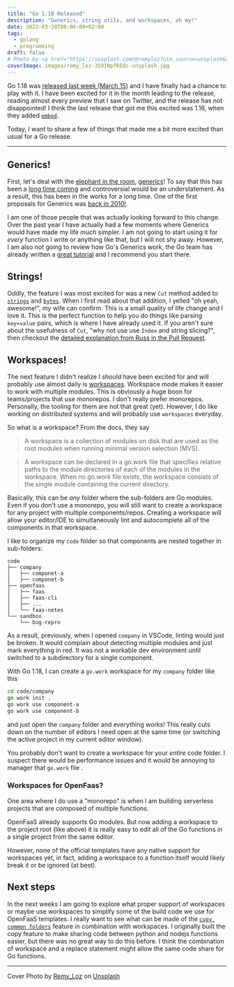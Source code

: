 ```yaml
---
title: "Go 1.18 Released"
description: "Generics, string utils, and workspaces, oh my!"
date: 2022-03-20T00:00:00+02:00
tags:
  - golang
  - programming
draft: false
# Photo by <a href="https://unsplash.com/@remyloz?utm_source=unsplash&utm_medium=referral&utm_content=creditCopyText">Remy_Loz</a> on <a href="https://unsplash.com/s/photos/workspace?utm_source=unsplash&utm_medium=referral&utm_content=creditCopyText">Unsplash</a>
coverImage: images/remy_loz-3S0INpfREQc-unsplash.jpg
---
```


Go 1.18 was [released last week (March 15)](https://twitter.com/golang/status/1503787326060875782?s=20&t=BJLVhJnsJKSloA1D0LPEHg) and I have finally had a chance to play with it. I have been excited for it in the month leading to the release, reading almost every preview that I saw on Twitter, and the release has not disappointed! I think the last release that got me this excited was 1.16, when they added [`embed`](https://pkg.go.dev/embed).

Today, I want to share a few of things that made me a bit more excited than usual for a Go release.

---

## Generics!

First, let's deal with the [elephant in the room](https://en.wikipedia.org/wiki/Elephant_in_the_room), [generics](https://go.dev/doc/go1.18#generics)! To say that this has been a [long time coming](https://go.dev/blog/generics-proposal) and controversial would be an understatement. As a result, this has been in the works for a long time. One of the first proposals for Generics was [back in 2010!](https://go.dev/design/15292/2010-06-type-functions).

I am one of those people that was actually looking forward to this change. Over the past year I have actually had a few moments where Generics would have made my life _much_ simpler. I am not going to start using it for _every_ function I write or anything like that, but I will not shy away. However, I am also not going to review how Go's Generics work, the Go team has already written a [great tutorial](https://go.dev/doc/tutorial/generics) and I recommend you start there.

## Strings!

Oddly, the feature I was most excited for was a new `Cut` method added to [`strings`](https://pkg.go.dev/strings#Cut) and [`bytes`](https://pkg.go.dev/bytes#Cut). When I first read about that addition, I yelled "oh yeah, awesome!", my wife can confirm. This is a small quality of life change and I love it. This is the perfect function to help you do things like parsing `key=value` pairs, which is where I have already used it. If you aren't sure about the usefulness of `Cut`, "why not use use `Index` and string slicing?", then checkout the [detailed explanation from Russ in the Pull Request](https://github.com/golang/go/issues/46336).

## Workspaces!

The next feature I didn't realize I _should_ have been excited for and will probably use almost daily is [workspaces](https://go.dev/doc/tutorial/workspaces). Workspace mode makes it easier to work with multiple modules. This is obviously a huge boon for teams/projects that use monorepos. I don't really prefer monorepos. Personally, the tooling for them are not that great (yet). However, I do like working on distributed systems and will probably use `workspaces` everyday.

So what is a workspace? From the docs, they say

> A workspace is a collection of modules on disk that are used as the root modules when running minimal version selection (MVS).

> A workspace can be declared in a go.work file that specifies relative paths to the module directories of each of the modules in the workspace. When no go.work file exists, the workspace consists of the single module containing the current directory.

Basically, this can be _any_ folder where the sub-folders are Go modules. Even if you don't use a monorepo, you will still want to create a workspace for any project with multiple components/repos. Creating a workspace will allow your editor/IDE to simultaneously lint and autocomplete all of the components in that workspace.

I like to organize my `code` folder so that components are nested together in sub-folders:

```
code
├── company
│   ├── componet-a
│   ├── componet-b
├── openfaas
│   ├── faas
│   ├── faas-cli
│   ├── ...
│   └── faas-netes
└── sandbox
    └── bug-repro
```

As a result, previously, when I opened `company` in VSCode, linting would just be broken. It would complain about detecting multiple modules and just mark everything in red. It was not a workable dev environment until switched to a subdirectory for a single component.

With Go 1.18, I can create a `go.work` workspace for my `company` folder like this

```sh
cd code/company
go work init .
go work use component-a
go work use component-b
```

and just open the `company` folder and everything works! This really cuts down on the number of editors I need open at the same time (or switching the active project in my current editor window).

You probably don't want to create a workspace for your _entire_ code folder. I suspect there would be performance issues and it would be annoying to manager that `go.work` file .

### Workspaces for OpenFaas?

One area where I do use a "monorepo" is when I am building serverless projects that are composed of multiple functions.

OpenFaaS already supports Go modules. But now adding a workspace to the project root (like above) it is really easy to edit all of the Go functions in a single project from the same editor.

However, none of the official templates have any native support for workspaces yet, in fact, adding a workspace to a function itself would likely break it or be ignored (at best).

## Next steps

In the next weeks I am going to explore what proper support of workspaces or maybe use workspaces to simplify some of the build code we use for OpenFaaS templates. I really want to see what can be made of the [`copy common folders`](https://github.com/openfaas/faas-cli/issues/322) feature in combination with workspaces. I originally built the copy feature to make sharing code between python and nodejs functions easier, but there was no great way to do this before. I think the combination of workspace and a replace statement might allow the same code share for Go functions.

---

Cover Photo by [Remy_Loz](https://unsplash.com/@remyloz?utm_source=unsplash&utm_medium=referral&utm_content=creditCopyText) on [Unsplash](https://unsplash.com/s/photos/workspace?utm_source=unsplash&utm_medium=referral&utm_content=creditCopyText)
